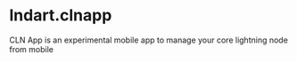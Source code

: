 # lndart.clnapp
CLN App is an experimental mobile app to manage your core lightning node from mobile

